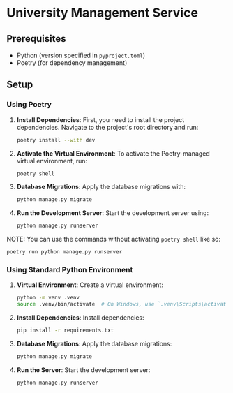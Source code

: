 # University Management Service

## Prerequisites

- Python (version specified in `pyproject.toml`)
- Poetry (for dependency management)

## Setup

### Using Poetry

1. **Install Dependencies**: First, you need to install the project dependencies. Navigate to the project's root directory and run:
   ```sh
   poetry install --with dev
   ```

2. **Activate the Virtual Environment**: To activate the Poetry-managed virtual environment, run:
   ```sh
   poetry shell
   ```

3. **Database Migrations**: Apply the database migrations with:
   ```sh
   python manage.py migrate
   ```

4. **Run the Development Server**: Start the development server using:
   ```sh
   python manage.py runserver
   ```

NOTE: You can use the commands without activating `poetry shell` like so:
```sh
poetry run python manage.py runserver
```

### Using Standard Python Environment

1. **Virtual Environment**: Create a virtual environment:
   ```sh
   python -m venv .venv
   source .venv/bin/activate  # On Windows, use `.venv\Scripts\activate`
   ```

2. **Install Dependencies**: Install dependencies:
   ```sh
   pip install -r requirements.txt
   ```

4. **Database Migrations**: Apply the database migrations:
   ```sh
   python manage.py migrate
   ```

5. **Run the Server**: Start the development server:
   ```sh
   python manage.py runserver
   ```

